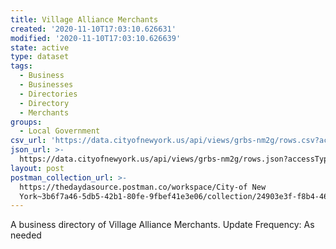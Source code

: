 ```yaml
---
title: Village Alliance Merchants
created: '2020-11-10T17:03:10.626631'
modified: '2020-11-10T17:03:10.626639'
state: active
type: dataset
tags:
  - Business
  - Businesses
  - Directories
  - Directory
  - Merchants
groups:
  - Local Government
csv_url: 'https://data.cityofnewyork.us/api/views/grbs-nm2g/rows.csv?accessType=DOWNLOAD'
json_url: >-
  https://data.cityofnewyork.us/api/views/grbs-nm2g/rows.json?accessType=DOWNLOAD
layout: post
postman_collection_url: >-
  https://thedaydasource.postman.co/workspace/City-of New
  York~3b6f7a46-5db5-42b1-80fe-9fbef41e3e06/collection/24903e3f-f8b4-46db-9277-a0e0c608af98
---
```

A business directory of Village Alliance Merchants.
Update Frequency: As needed
